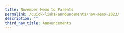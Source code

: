 ```yaml
---
title: November Memo to Parents
permalink: /quick-links/announcements/nov-memo-2023/
description: ""
third_nav_title: Announcements
---
```

